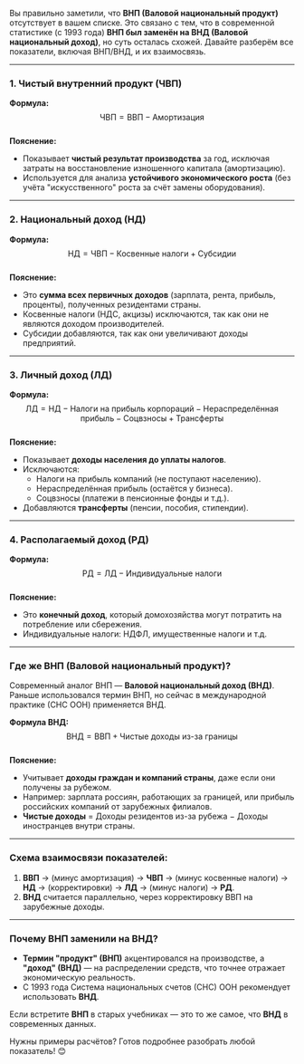 Вы правильно заметили, что **ВНП (Валовой национальный продукт)** отсутствует в вашем списке. Это связано с тем, что в современной статистике (с 1993 года) **ВНП был заменён на ВНД (Валовой национальный доход)**, но суть осталась схожей. Давайте разберём все показатели, включая ВНП/ВНД, и их взаимосвязь.

---

### **1. Чистый внутренний продукт (ЧВП)**

**Формула:**  
$$ \text{ЧВП} = \text{ВВП} - \text{Амортизация} $$  
**Пояснение:**

- Показывает **чистый результат производства** за год, исключая затраты на восстановление изношенного капитала (амортизацию).
- Используется для анализа **устойчивого экономического роста** (без учёта "искусственного" роста за счёт замены оборудования).

---

### **2. Национальный доход (НД)**

**Формула:**  
$$ \text{НД} = \text{ЧВП} - \text{Косвенные налоги} + \text{Субсидии} $$  
**Пояснение:**

- Это **сумма всех первичных доходов** (зарплата, рента, прибыль, проценты), полученных резидентами страны.
- Косвенные налоги (НДС, акцизы) исключаются, так как они не являются доходом производителей.
- Субсидии добавляются, так как они увеличивают доходы предприятий.

---

### **3. Личный доход (ЛД)**

**Формула:**  
$$ \text{ЛД} = \text{НД} - \text{Налоги на прибыль корпораций} - \text{Нераспределённая прибыль} - \text{Соцвзносы} + \text{Трансферты} $$  
**Пояснение:**

- Показывает **доходы населения до уплаты налогов**.
- Исключаются:
  - Налоги на прибыль компаний (не поступают населению).
  - Нераспределённая прибыль (остаётся у бизнеса).
  - Соцвзносы (платежи в пенсионные фонды и т.д.).
- Добавляются **трансферты** (пенсии, пособия, стипендии).

---

### **4. Располагаемый доход (РД)**

**Формула:**  
$$ \text{РД} = \text{ЛД} - \text{Индивидуальные налоги} $$  
**Пояснение:**

- Это **конечный доход**, который домохозяйства могут потратить на потребление или сбережения.
- Индивидуальные налоги: НДФЛ, имущественные налоги и т.д.

---

### **Где же ВНП (Валовой национальный продукт)?**

Современный аналог ВНП — **Валовой национальный доход (ВНД)**. Раньше использовался термин ВНП, но сейчас в международной практике (СНС ООН) применяется ВНД.

**Формула ВНД:**  
$$ \text{ВНД} = \text{ВВП} + \text{Чистые доходы из-за границы} $$  
**Пояснение:**

- Учитывает **доходы граждан и компаний страны**, даже если они получены за рубежом.
- Например: зарплата россиян, работающих за границей, или прибыль российских компаний от зарубежных филиалов.
- **Чистые доходы** = Доходы резидентов из-за рубежа − Доходы иностранцев внутри страны.

---

### **Схема взаимосвязи показателей:**

1. **ВВП** → (минус амортизация) → **ЧВП** → (минус косвенные налоги) → **НД** → (корректировки) → **ЛД** → (минус налоги) → **РД**.
2. **ВНД** считается параллельно, через корректировку ВВП на зарубежные доходы.

---

### **Почему ВНП заменили на ВНД?**

- **Термин "продукт" (ВНП)** акцентировался на производстве, а **"доход" (ВНД)** — на распределении средств, что точнее отражает экономическую реальность.
- С 1993 года Система национальных счетов (СНС) ООН рекомендует использовать **ВНД**.

Если встретите **ВНП** в старых учебниках — это то же самое, что **ВНД** в современных данных.

Нужны примеры расчётов? Готов подробнее разобрать любой показатель! 😊
